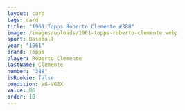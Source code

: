 ```yaml
---
layout: card
tags: card
title: "1961 Topps Roberto Clemente #388"
image: /images/uploads/1961-topps-roberto-clemente.webp
sport: Baseball
year: "1961"
brand: Topps
player: Roberto Clemente
lastName: Clemente
number: "388"
isRookie: false
condition: VG-VGEX
value: 86
order: 10
---
```

